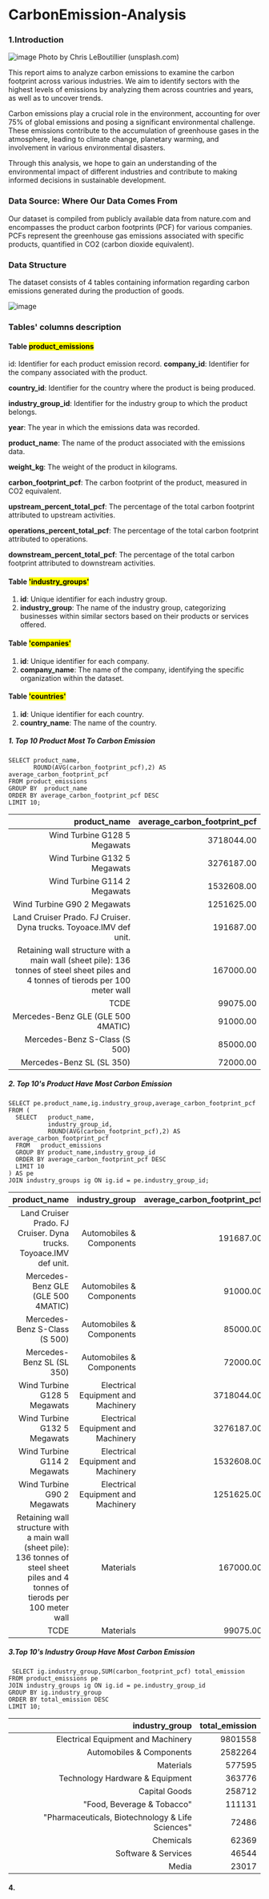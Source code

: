 # CarbonEmission-Analysis
### 1.Introduction
![image](https://github.com/laggercodywade/Carbon-Emission-Analysis/blob/main/cover.jpg)
Photo by Chris LeBoutillier (unsplash.com)

This report aims to analyze carbon emissions to examine the carbon footprint across various industries. We aim to identify sectors with the highest levels of emissions by analyzing them across countries and years, as well as to uncover trends.

Carbon emissions play a crucial role in the environment, accounting for over 75% of global emissions and posing a significant environmental challenge. These emissions contribute to the accumulation of greenhouse gases in the atmosphere, leading to climate change, planetary warming, and involvement in various environmental disasters.

Through this analysis, we hope to gain an understanding of the environmental impact of different industries and contribute to making informed decisions in sustainable development.

### Data Source: Where Our Data Comes From
Our dataset is compiled from publicly available data from nature.com and encompasses the product carbon footprints (PCF) for various companies. PCFs represent the greenhouse gas emissions associated with specific products, quantified in CO2 (carbon dioxide equivalent).

### Data Structure
The dataset consists of 4 tables containing information regarding carbon emissions generated during the production of goods.

![image](https://github.com/laggercodywade/Carbon-Emission-Analysis/blob/main/Database%20diagram.png)

### Tables' columns description
#### Table <mark>product_emissions</mark>
id: Identifier for each product emission record.
**company_id**: Identifier for the company associated with the product.

**country_id**: Identifier for the country where the product is being produced.

**industry_group_id**: Identifier for the industry group to which the product belongs.

**year**: The year in which the emissions data was recorded.

**product_name**: The name of the product associated with the emissions data.

**weight_kg**: The weight of the product in kilograms.

**carbon_footprint_pcf**: The carbon footprint of the product, measured in CO2 equivalent.

**upstream_percent_total_pcf**: The percentage of the total carbon footprint attributed to upstream activities.

**operations_percent_total_pcf**: The percentage of the total carbon footprint attributed to operations.

**downstream_percent_total_pcf**: The percentage of the total carbon footprint attributed to downstream activities.

#### Table <mark>'industry_groups'<mark>
1. **id**: Unique identifier for each industry group.
2. **industry_group**: The name of the industry group, categorizing businesses within similar sectors based on their products or services offered.
 

#### Table <mark>'companies'<mark>
1. **id**: Unique identifier for each company.
2. **company_name**: The name of the company, identifying the specific organization within the dataset.
 

#### Table <mark>'countries'<mark>
1. **id**: Unique identifier for each country.
2. **country_name**: The name of the country.

##### 1. Top 10 Product Most To Carbon Emission
```
SELECT product_name,   
       ROUND(AVG(carbon_footprint_pcf),2) AS average_carbon_footprint_pcf
FROM product_emissions
GROUP BY  product_name
ORDER BY average_carbon_footprint_pcf DESC
LIMIT 10;
```
| product_name                                                                                                                       | average_carbon_footprint_pcf | 
| ---------------------------------------------------------------------------------------------------------------------------------: | ---------------------------: | 
| Wind Turbine G128 5 Megawats                                                                                                       | 3718044.00                   | 
| Wind Turbine G132 5 Megawats                                                                                                       | 3276187.00                   | 
| Wind Turbine G114 2 Megawats                                                                                                       | 1532608.00                   | 
| Wind Turbine G90 2 Megawats                                                                                                        | 1251625.00                   | 
| Land Cruiser Prado. FJ Cruiser. Dyna trucks. Toyoace.IMV def unit.                                                                 | 191687.00                    | 
| Retaining wall structure with a main wall (sheet pile): 136 tonnes of steel sheet piles and 4 tonnes of tierods per 100 meter wall | 167000.00                    | 
| TCDE                                                                                                                               | 99075.00                     | 
| Mercedes-Benz GLE (GLE 500 4MATIC)                                                                                                 | 91000.00                     | 
| Mercedes-Benz S-Class (S 500)                                                                                                      | 85000.00                     | 
| Mercedes-Benz SL (SL 350)                                                                                                          | 72000.00                     |

##### 2. Top 10's Product Have Most Carbon Emission
```
SELECT pe.product_name,ig.industry_group,average_carbon_footprint_pcf
FROM (
  SELECT   product_name,
  		   industry_group_id,
		   ROUND(AVG(carbon_footprint_pcf),2) AS average_carbon_footprint_pcf
  FROM 	 product_emissions
  GROUP BY product_name,industry_group_id
  ORDER BY average_carbon_footprint_pcf DESC
  LIMIT 10
) AS pe
JOIN industry_groups ig ON ig.id = pe.industry_group_id;

```

| product_name                                                                                                                       | industry_group                     | average_carbon_footprint_pcf | 
| ---------------------------------------------------------------------------------------------------------------------------------: | ---------------------------------: | ---------------------------: | 
| Land Cruiser Prado. FJ Cruiser. Dyna trucks. Toyoace.IMV def unit.                                                                 | Automobiles & Components           | 191687.00                    | 
| Mercedes-Benz GLE (GLE 500 4MATIC)                                                                                                 | Automobiles & Components           | 91000.00                     | 
| Mercedes-Benz S-Class (S 500)                                                                                                      | Automobiles & Components           | 85000.00                     | 
| Mercedes-Benz SL (SL 350)                                                                                                          | Automobiles & Components           | 72000.00                     | 
| Wind Turbine G128 5 Megawats                                                                                                       | Electrical Equipment and Machinery | 3718044.00                   | 
| Wind Turbine G132 5 Megawats                                                                                                       | Electrical Equipment and Machinery | 3276187.00                   | 
| Wind Turbine G114 2 Megawats                                                                                                       | Electrical Equipment and Machinery | 1532608.00                   | 
| Wind Turbine G90 2 Megawats                                                                                                        | Electrical Equipment and Machinery | 1251625.00                   | 
| Retaining wall structure with a main wall (sheet pile): 136 tonnes of steel sheet piles and 4 tonnes of tierods per 100 meter wall | Materials                          | 167000.00                    | 
| TCDE                                                                                                                               | Materials                          | 99075.00                     | 
##### 3.Top 10's Industry Group Have Most Carbon Emission
```
 SELECT ig.industry_group,SUM(carbon_footprint_pcf) total_emission
FROM product_emissions pe
JOIN industry_groups ig ON ig.id = pe.industry_group_id
GROUP BY ig.industry_group
ORDER BY total_emission DESC
LIMIT 10;

```
| industry_group                                   | total_emission | 
| -----------------------------------------------: | -------------: | 
| Electrical Equipment and Machinery               | 9801558        | 
| Automobiles & Components                         | 2582264        | 
| Materials                                        | 577595         | 
| Technology Hardware & Equipment                  | 363776         | 
| Capital Goods                                    | 258712         | 
| "Food, Beverage & Tobacco"                       | 111131         | 
| "Pharmaceuticals, Biotechnology & Life Sciences" | 72486          | 
| Chemicals                                        | 62369          | 
| Software & Services                              | 46544          | 
| Media                                            | 23017          | 
 
####  4.
